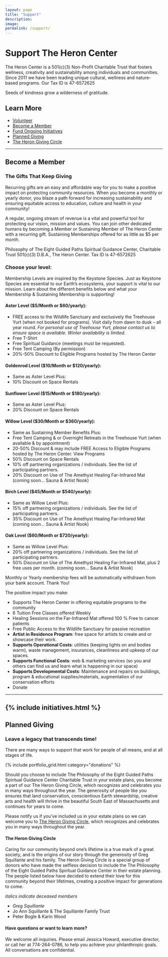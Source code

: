 ```yaml
---
layout: page
title: "Support"
description: 
image: 
permalink: /support/
---
```


# Support The Heron Center

The Heron Center is a 501(c)(3) Non-Profit Charitable Trust that fosters wellness, creativity and sustainability among individuals and communities. Since 2011 we have been leading unique cultural, wellness and nature-based programs.
Our Tax ID is 47-6572625

Seeds of kindness grow a wilderness of gratitude.

## Learn More
- [Volunteer](#volunteer)
- [Become a Member](#membership)
- [Fund Ongoing Initiatives](#initiatives)
- [Planned Giving](#planned-giving)
- [The Heron Giving Circle](#giving-circle)

---
<a id="membership"></a>
<div class="container">
  <div class="row">
	<div class="col-lg-12 text-center">
	  <h2 class="section-heading text-uppercase">Become a Member</h2>
	  <h3 class="section-subheading text-muted">The Gifts That Keep Giving</h3>
	</div>
  </div>
</div>

Recurring gifts are an easy and affordable way for you to make a positive impact on protecting community resources. When you become a monthly or yearly donor, you blaze a path forward for increasing sustainability and ensuring equitable access to education, culture and health in your community!

A regular, ongoing stream of revenue is a vital and powerful tool for protecting our vision, mission and values. You can join other dedicated humans by becoming a Member or Sustaining Member of The Heron Center with a recurring gift.  Sustaining Memberships offered for as little as $5 per month. 

Philosophy of The Eight Guided Paths Spiritual Guidance Center, Charitable Trust 501(c)(3) D.B.A., The Heron Center. Tax ID is 47-6572625

### Choose your level:
Membership Levels are inspired by the Keystone Species. Just as Keystone Species are essential to our Earth’s ecosystems, your support is vital to our mission. Learn about the different benefits below and what your Membership & Sustaining Membership is supporting!

#### Aster Level ($5/Month or $60/yearly): 
- FREE access to the Wildlife Sanctuary and exclusively the Treehouse Yurt (when not booked for programs). Visit daily from dawn to dusk – all year round. *For personal use of Treehouse Yurt, please contact us to ensure space is available. Winter availability is limited.* 
- Free T-Shirt
- Free Spiritual Guidance (meetings must be requested).
- Free Tent Camping (By permission)
- 20%-50% Discount to Eligible Programs hosted by The Heron Center

#### Goldenrod Level ($10/Month or $120/yearly): 
- Same as Aster Level Plus:
- 10% Discount on Space Rentals

#### Sunflower Level ($15/Month or $180/yearly): 
- Same as Aster Level Plus:
- 20% Discount on Space Rentals

#### Willow Level ($30/Month or $360/yearly): 
- Same as Sustaining Member Benefits Plus:
- Free Tent Camping & or Overnight Retreats in the Treehouse Yurt (when available & by appointment)
- 20-50% Discount & may include FREE Access to Eligible Programs hosted by The Heron Center. View Programs
- 50% Discount on Space Rentals
- 10% off partnering organizations / individuals. See the list of participating partners.
- 20% Discount on Use of The Amethyst Healing Far-Infrared Mat (coming soon… Sauna & Artist Nook)  

#### Birch Level  ($45/Month or $540/yearly): 
- Same as Willow Level Plus:
- 15% off partnering organizations / individuals. See the list of participating partners.
- 35% Discount on Use of The Amethyst Healing Far-Infrared Mat (coming soon… Sauna & Artist Nook)

#### Oak Level  ($60/Month or $720/yearly): 
- Same as Willow Level Plus:
- 20% off partnering organizations / individuals. See the list of participating partners.
- 50% Discount on Use of The Amethyst Healing Far-Infrared Mat, plus 2 free uses per month. (coming soon… Sauna & Artist Nook)

Monthly or Yearly membership fees will be automatically withdrawn from your bank account. Thank You! 

The positive impact you make:
- Supports The Heron Center in offering equitable programs to the community
- 6 Tuition Free Classes offered Weekly
- Healing Sessions on the Far-Infrared Mat offered 100 % Free to cancer patients
- Free Public Access to the Wildlife Sanctuary for passive recreation
- **Artist in Residence Program**: free space for artists to create and or showcase their work. 
- **Supports Operational Costs**: utilities (keeping lights on and bodies warm), waste management, insurances, cleanliness and upkeep of our spaces. 
- **Supports Functional Costs**: web & marketing services (so you and others can find us and learn what is happening in our space)
- **Supports Developmental Costs**: Maintenance and repairs on buildings, program & educational supplies/materials, augmentation of our conservation efforts
- Donate

---
<a id="initiatives"></a>
{% include initiatives.html %}
---
<a id="planned-giving"></a>
<div class="container">
  <div class="row">
	<div class="col-lg-12 text-center">
	  <h2 class="section-heading text-uppercase">Planned Giving</h2>
	  <h3 class="section-subheading text-muted">Leave a legacy that transcends time!</h3>
	</div>
  </div>
</div>

There are many ways to support that work for people of all means, and at all stages of life. 

{% include portfolio_grid.html category="donations" %}

Should you choose to include The Philosophy of the Eight Guided Paths Spiritual Guidance Center Charitable Trust in your estate plans, you become a part of our The Heron Giving Circle, which recognizes and celebrates you in many ways throughout the year. The generosity of people like you ensures that land conservation, conscientious Earth stewardship, creative arts and health will thrive in the beautiful South East of Massachusetts and continues for years to come.

Please notify us if you’ve included us in your estate plans so we can welcome you to [The Heron Giving Circle](#giving-circle), which recognizes and celebrates you in many ways throughout the year. 

#### The Heron Giving Circle

Caring for our community beyond one’s lifetime is a true mark of a great society, and is the origins of our story through the generosity of Greg Squillante and his family. The Heron Giving Circle is a special group of donors who have made the selfless decision to include the The Philosophy of the Eight Guided Paths Spiritual Guidance Center in their estate planning. The people listed below have decided to extend their love for this community beyond their lifetimes, creating a positive impact for generations to come.

*italics indicate deceased members*

- *Greg Squillante*
- Jo Ann Squillante & The Squillante Family Trust
- Peter Bogle & Karin Wood

#### Have questions or want to learn more?
We welcome all inquiries. Please email Jessica Howard, executive director, or call her at 774-264-0786, to help you achieve your philanthropic goals. All conversations are confidential.
